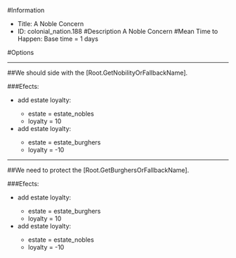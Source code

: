 #Information
 - Title: A Noble Concern
 - ID: colonial_nation.188
#Description
A Noble Concern
#Mean Time to Happen:
Base time = 1 days

#Options

___
##We should side with the [Root.GetNobilityOrFallbackName].

###Efects:<ul><li>add estate loyalty:</li><ul><li>estate = estate_nobles</li><li>loyalty = 10</li></ul><li>add estate loyalty:</li><ul><li>estate = estate_burghers</li><li>loyalty = -10</li></ul></ul>

___
##We need to protect the [Root.GetBurghersOrFallbackName].

###Efects:<ul><li>add estate loyalty:</li><ul><li>estate = estate_burghers</li><li>loyalty = 10</li></ul><li>add estate loyalty:</li><ul><li>estate = estate_nobles</li><li>loyalty = -10</li></ul></ul>
